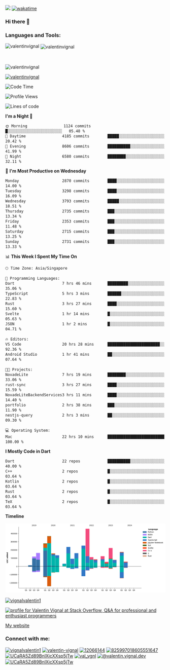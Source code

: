 
![](https://komarev.com/ghpvc/?username=valentinvignal&label=Profile%20views&color=0e75b6&style=flat)
[![wakatime](https://wakatime.com/badge/user/a700230c-ba51-4378-8fbc-fbcb542401ed.svg)](https://wakatime.com/@a700230c-ba51-4378-8fbc-fbcb542401ed)

### Hi there 👋

<h3 align="left">Languages and Tools:</h3>


<p><img align="left" src="https://github-readme-stats.vercel.app/api?username=ValentinVignal&count_private=true&show_icons=true&theme=dark" alt="valentinvignal" /></p>

<p>&nbsp;<img align="center" src="https://github-readme-stats.vercel.app/api/top-langs/?username=ValentinVignal&hide=jupyter%20notebook&layout=compact&theme=dark" alt="valentinvignal" /></p>

<br/>

<p><img align="center" src="https://github-readme-streak-stats.herokuapp.com/?user=valentinvignal&theme=dark" alt="valentinvignal" /></p>


<p align="left"> <a href="https://github.com/ryo-ma/github-profile-trophy"><img src="https://github-profile-trophy.vercel.app/?username=valentinvignal&theme=darkhub" alt="valentinvignal" /></a> </p>

<!--START_SECTION:waka-->
![Code Time](http://img.shields.io/badge/Code%20Time-2%2C494%20hrs%2035%20mins-blue)

![Profile Views](http://img.shields.io/badge/Profile%20Views-0-blue)

![Lines of code](https://img.shields.io/badge/From%20Hello%20World%20I%27ve%20Written-3.4%20million%20lines%20of%20code-blue)

**I'm a Night 🦉** 

```text
🌞 Morning                1124 commits        █░░░░░░░░░░░░░░░░░░░░░░░░   05.48 % 
🌆 Daytime                4185 commits        █████░░░░░░░░░░░░░░░░░░░░   20.42 % 
🌃 Evening                8606 commits        ██████████░░░░░░░░░░░░░░░   41.99 % 
🌙 Night                  6580 commits        ████████░░░░░░░░░░░░░░░░░   32.11 % 
```
📅 **I'm Most Productive on Wednesday** 

```text
Monday                   2870 commits        ████░░░░░░░░░░░░░░░░░░░░░   14.00 % 
Tuesday                  3298 commits        ████░░░░░░░░░░░░░░░░░░░░░   16.09 % 
Wednesday                3793 commits        █████░░░░░░░░░░░░░░░░░░░░   18.51 % 
Thursday                 2735 commits        ███░░░░░░░░░░░░░░░░░░░░░░   13.34 % 
Friday                   2353 commits        ███░░░░░░░░░░░░░░░░░░░░░░   11.48 % 
Saturday                 2715 commits        ███░░░░░░░░░░░░░░░░░░░░░░   13.25 % 
Sunday                   2731 commits        ███░░░░░░░░░░░░░░░░░░░░░░   13.33 % 
```


📊 **This Week I Spent My Time On** 

```text
🕑︎ Time Zone: Asia/Singapore

💬 Programming Languages: 
Dart                     7 hrs 46 mins       █████████░░░░░░░░░░░░░░░░   35.06 % 
TypeScript               5 hrs 3 mins        ██████░░░░░░░░░░░░░░░░░░░   22.83 % 
Rust                     3 hrs 27 mins       ████░░░░░░░░░░░░░░░░░░░░░   15.60 % 
Svelte                   1 hr 14 mins        █░░░░░░░░░░░░░░░░░░░░░░░░   05.63 % 
JSON                     1 hr 2 mins         █░░░░░░░░░░░░░░░░░░░░░░░░   04.71 % 

🔥 Editors: 
VS Code                  20 hrs 28 mins      ███████████████████████░░   92.36 % 
Android Studio           1 hr 41 mins        ██░░░░░░░░░░░░░░░░░░░░░░░   07.64 % 

🐱‍💻 Projects: 
NovadeLite               7 hrs 19 mins       ████████░░░░░░░░░░░░░░░░░   33.06 % 
rust-sync                3 hrs 27 mins       ████░░░░░░░░░░░░░░░░░░░░░   15.59 % 
NovadeLiteBackendServices3 hrs 11 mins       ████░░░░░░░░░░░░░░░░░░░░░   14.40 % 
portfolio                2 hrs 38 mins       ███░░░░░░░░░░░░░░░░░░░░░░   11.90 % 
nestjs-query             2 hrs 3 mins        ██░░░░░░░░░░░░░░░░░░░░░░░   09.30 % 

💻 Operating System: 
Mac                      22 hrs 10 mins      █████████████████████████   100.00 % 
```

**I Mostly Code in Dart** 

```text
Dart                     22 repos            ██████████░░░░░░░░░░░░░░░   40.00 % 
C++                      2 repos             █░░░░░░░░░░░░░░░░░░░░░░░░   03.64 % 
Kotlin                   2 repos             █░░░░░░░░░░░░░░░░░░░░░░░░   03.64 % 
Rust                     2 repos             █░░░░░░░░░░░░░░░░░░░░░░░░   03.64 % 
TeX                      2 repos             █░░░░░░░░░░░░░░░░░░░░░░░░   03.64 % 
```



**Timeline**

![Lines of Code chart](https://raw.githubusercontent.com/ValentinVignal/ValentinVignal/main/assets/bar_graph.png)


<!--END_SECTION:waka-->

<p align="left"> <a href="https://twitter.com/vignalvalentin1" target="blank"><img src="https://img.shields.io/twitter/follow/vignalvalentin1?logo=twitter" alt="vignalvalentin1" /></a> </p>

<a href="https://stackoverflow.com/users/12066144/valentin-vignal"><img src="https://stackexchange.com/users/flair/16694563.png?theme=dark" width="208" height="58" alt="profile for Valentin Vignal at Stack Overflow, Q&amp;A for professional and enthusiast programmers" title="profile for Valentin Vignal at Stack Overflow, Q&amp;A for professional and enthusiast programmers"></a>

[My website](https://valentinvignal.github.io/portfolio/)

<h3 align="left">Connect with me:</h3>
<p align="left">
<a href="https://twitter.com/vignalvalentin1" target="blank"><img align="center" src="https://raw.githubusercontent.com/rahuldkjain/github-profile-readme-generator/master/src/images/icons/Social/twitter.svg" alt="vignalvalentin1" height="30" width="40" /></a>
<a href="https://linkedin.com/in/valentin-vignal" target="blank"><img align="center" src="https://raw.githubusercontent.com/rahuldkjain/github-profile-readme-generator/master/src/images/icons/Social/linked-in-alt.svg" alt="valentin-vignal" height="30" width="40" /></a>
<a href="https://stackoverflow.com/users/12066144" target="blank"><img align="center" src="https://raw.githubusercontent.com/rahuldkjain/github-profile-readme-generator/master/src/images/icons/Social/stack-overflow.svg" alt="12066144" height="30" width="40" /></a>
<a href="https://discordapp.com/users/825997018605551647" target="blank"><img align="center" src="https://raw.githubusercontent.com/rahuldkjain/github-profile-readme-generator/master/src/images/icons/Social/discord.svg" alt="825997018605551647" height="30" width="40" /></a>
<a href="https://www.reddit.com/user/ValentinVignal" target="blank"><img align="center" src="https://raw.githubusercontent.com/rahuldkjain/github-profile-readme-generator/master/src/images/icons/Social/reddit.svg" alt="UCaRA5Zd89BnlXicXXsp5jTw" height="30" width="40" /></a>
<a href="https://instagram.com/valentin_vignal" target="blank"><img align="center" src="https://raw.githubusercontent.com/rahuldkjain/github-profile-readme-generator/master/src/images/icons/Social/instagram.svg" alt="val_vgnl" height="30" width="40" /></a>
<a href="https://medium.com/@valentin.vignal.dev" target="blank"><img align="center" src="https://raw.githubusercontent.com/rahuldkjain/github-profile-readme-generator/master/src/images/icons/Social/medium.svg" alt="@valentin.vignal.dev" height="30" width="40" /></a>
<a href="https://www.youtube.com/channel/UCaRA5Zd89BnlXicXXsp5jTw" target="blank"><img align="center" src="https://raw.githubusercontent.com/rahuldkjain/github-profile-readme-generator/master/src/images/icons/Social/youtube.svg" alt="UCaRA5Zd89BnlXicXXsp5jTw" height="30" width="40" /></a>
</p>


